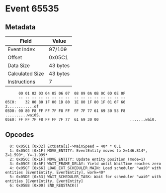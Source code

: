 # Event 65535

## Metadata

| Field           | Value    |
|-----------------|----------|
| Event Index     | 97/109   |
| Offset          | 0x05C1   |
| Data Size       | 43 bytes |
| Calculated Size | 43 bytes |
| Instructions    | 7        |

```
      00 01 02 03 04 05 06 07  08 09 0A 0B 0C 0D 0E 0F
      -- -- -- -- -- -- -- --  -- -- -- -- -- -- -- --
05C0:    32 00 80 1F 00 1D 80  1E 80 1F 80 1F 01 6F 66   2............of
05D0: 00 80 F8 FF FF 7F F8 FF  FF 7F 77 61 69 30 53 F8  ..........wai0S.
05E0: FF FF 7F F8 FF FF 7F 77  61 69 30 00              .......wai0.    
```

## Opcodes

```
  0: 0x05C1 [0x32] ExtData[1]->MainSpeed = 40* * 0.1
  1: 0x05C4 [0x1F] MOVE_ENTITY: EventEntity moves to X=146.814*, Z=1.599*, Y=-1.999*
  2: 0x05CC [0x1F] MOVE_ENTITY: Update entity position (mode=1)
  3: 0x05CE [0x6F] WAIT_FRAME_DELAY: Yield until WaitTime reaches zero
  4: 0x05CF [0x66] LOAD_EXT_SCHEDULER_MAIN: Load scheduler "wai0" with entities [EventEntity, EventEntity], work=40*
  5: 0x05DE [0x53] WAIT_SCHEDULER_TASK: Wait for scheduler "wai0" with entities [EventEntity, EventEntity]
  6: 0x05EB [0x00] END_REQSTACK()
```
